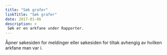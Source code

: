 ```yaml
---
title: "Søk grafer"
linkTitle: "Søk grafer"
date: 2017-01-06
description: >
 Søk er en arkfane under Rapporter.
---
```

Åpner søkesiden for meldinger eller søkesiden for tiltak avhengig av hvilken arkfane man var i. 